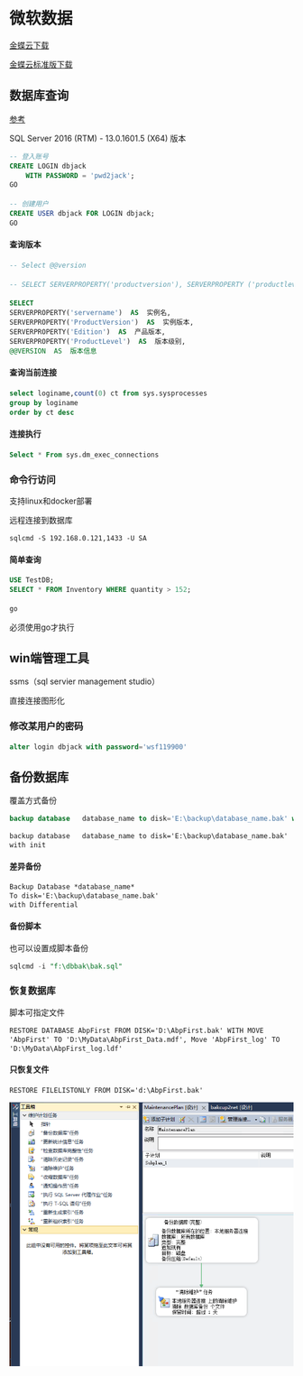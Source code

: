 # 微软数据

[金蝶云下载](http://pkgsfile.open.kingdee.com/DVD/V81E/K3Cloud_V8.1_DVD.zip)

[金蝶云标准版下载](http://pkgsfile.open.kingdee.com/DVD/V81S/K3Cloud_V8.1_Standard_DVD.zip)

## 数据库查询

[参考](https://developer.aliyun.com/article/868429)

SQL Server 2016 (RTM) - 13.0.1601.5 (X64)    版本



```sql
-- 登入账号
CREATE LOGIN dbjack   
    WITH PASSWORD = 'pwd2jack';  
GO  

-- 创建用户
CREATE USER dbjack FOR LOGIN dbjack;  
GO


```

#### 查询版本



```sql
-- Select @@version

-- SELECT SERVERPROPERTY('productversion'), SERVERPROPERTY ('productlevel'),SERVERPROPERTY ('edition')

SELECT 
SERVERPROPERTY('servername')  AS  实例名,  
SERVERPROPERTY('ProductVersion')  AS  实例版本,  
SERVERPROPERTY('Edition')  AS  产品版本,  
SERVERPROPERTY('ProductLevel')  AS  版本级别,  
@@VERSION  AS  版本信息   
```

#### 查询当前连接

```sql
select loginame,count(0) ct from sys.sysprocesses
group by loginame
order by ct desc
```

#### 连接执行

```sql
Select * From sys.dm_exec_connections
```



### 命令行访问

支持linux和docker部署

远程连接到数据库

```
sqlcmd -S 192.168.0.121,1433 -U SA 
```



#### 简单查询

```sql
USE TestDB;
SELECT * FROM Inventory WHERE quantity > 152;

go

```

必须使用go才执行

 



## win端管理工具

ssms（sql servier management studio）

直接连接图形化

 



### 修改某用户的密码

```sql
alter login dbjack with password='wsf119900'
```







## 备份数据库

覆盖方式备份

```sql
backup database   database_name to disk='E:\backup\database_name.bak' with init
```



```mssql
backup database   database_name to disk='E:\backup\database_name.bak' with init
```

#### 差异备份

```mssql
Backup Database *database_name* 
To disk='E:\backup\database_name.bak'
with Differential
```



#### 备份脚本

也可以设置成脚本备份

```sql
sqlcmd -i "f:\dbbak\bak.sql"
```



### 恢复数据库

脚本可指定文件

```mssql
RESTORE DATABASE AbpFirst FROM DISK='D:\AbpFirst.bak' WITH MOVE 'AbpFirst' TO 'D:\MyData\AbpFirst_Data.mdf', Move 'AbpFirst_log' TO 'D:\MyData\AbpFirst_log.ldf'
```

#### 只恢复文件

```mssql
RESTORE FILELISTONLY FROM DISK='d:\AbpFirst.bak'	
```



![](./imgs/db/数据备份7.png)












































































